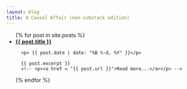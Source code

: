 ```yaml
---
layout: blog
title: A Causal Affair (non-substack edition)
---
```


<ul>
  {% for post in site.posts %}
    <li>
      <b> <a href="{{ post.url }}">{{ post.title }}</a> </b>

      <p> {{ post.date | date: "%B %-d, %Y" }}</p>

      {{ post.excerpt }}      
      <!-- <p><a href = "{{ post.url }}">Read more...</a></p> -->
  {% endfor %}